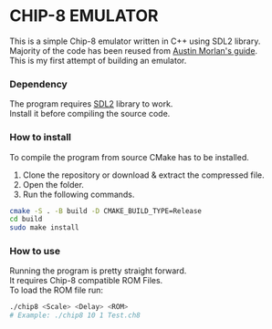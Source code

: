 # CHIP-8 EMULATOR

This is a simple Chip-8 emulator written in C++ using SDL2 library.  
Majority of the code has been reused from [Austin Morlan's guide](https://austinmorlan.com/posts/chip8_emulator/).  
This is my first attempt of building an emulator.  

### Dependency

The program requires [SDL2](https://www.libsdl.org/) library to work.  
Install it before compiling the source code.  

### How to install

To compile the program from source CMake has to be installed.  

1. Clone the repository or download & extract the compressed file.  
2. Open the folder.  
3. Run the following commands.  
```zsh
cmake -S . -B build -D CMAKE_BUILD_TYPE=Release
cd build
sudo make install
```

### How to use

Running the program is pretty straight forward.  
It requires Chip-8 compatible ROM Files.  
To load the ROM file run:
```zsh
./chip8 <Scale> <Delay> <ROM>
# Example: ./chip8 10 1 Test.ch8
```
